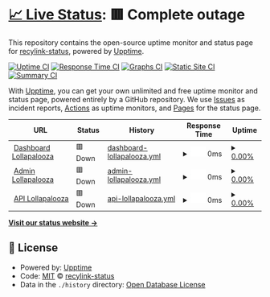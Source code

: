 # [📈 Live Status](https://recylink-status.github.io/lollapalooza): <!--live status--> **🟥 Complete outage**

This repository contains the open-source uptime monitor and status page for [recylink-status](https://recylink-status.github.io/lollapalooza), powered by [Upptime](https://github.com/upptime/upptime).

[![Uptime CI](https://github.com/recylink-status/lollapalooza/workflows/Uptime%20CI/badge.svg)](https://github.com/recylink-status/lollapalooza/actions?query=workflow%3A%22Uptime+CI%22)
[![Response Time CI](https://github.com/recylink-status/lollapalooza/workflows/Response%20Time%20CI/badge.svg)](https://github.com/recylink-status/lollapalooza/actions?query=workflow%3A%22Response+Time+CI%22)
[![Graphs CI](https://github.com/recylink-status/lollapalooza/workflows/Graphs%20CI/badge.svg)](https://github.com/recylink-status/lollapalooza/actions?query=workflow%3A%22Graphs+CI%22)
[![Static Site CI](https://github.com/recylink-status/lollapalooza/workflows/Static%20Site%20CI/badge.svg)](https://github.com/recylink-status/lollapalooza/actions?query=workflow%3A%22Static+Site+CI%22)
[![Summary CI](https://github.com/recylink-status/lollapalooza/workflows/Summary%20CI/badge.svg)](https://github.com/recylink-status/lollapalooza/actions?query=workflow%3A%22Summary+CI%22)

With [Upptime](https://upptime.js.org), you can get your own unlimited and free uptime monitor and status page, powered entirely by a GitHub repository. We use [Issues](https://github.com/recylink-status/lollapalooza/issues) as incident reports, [Actions](https://github.com/recylink-status/lollapalooza/actions) as uptime monitors, and [Pages](https://recylink-status.github.io/lollapalooza) for the status page.

<!--start: status pages-->
<!-- This summary is generated by Upptime (https://github.com/upptime/upptime) -->
<!-- Do not edit this manually, your changes will be overwritten -->
<!-- prettier-ignore -->
| URL | Status | History | Response Time | Uptime |
| --- | ------ | ------- | ------------- | ------ |
| <img alt="" src="https://icons.duckduckgo.com/ip3/lollapalooza.recylink.com.ico" height="13"> [Dashboard Lollapalooza](https://lollapalooza.recylink.com/) | 🟥 Down | [dashboard-lollapalooza.yml](https://github.com/recylink-status/lollapalooza/commits/HEAD/history/dashboard-lollapalooza.yml) | <details><summary><img alt="Response time graph" src="./graphs/dashboard-lollapalooza/response-time-week.png" height="20"> 0ms</summary><br><a href="https://recylink-status.github.io/lollapalooza/history/dashboard-lollapalooza"><img alt="Response time 741" src="https://img.shields.io/endpoint?url=https%3A%2F%2Fraw.githubusercontent.com%2Frecylink-status%2Flollapalooza%2FHEAD%2Fapi%2Fdashboard-lollapalooza%2Fresponse-time.json"></a><br><a href="https://recylink-status.github.io/lollapalooza/history/dashboard-lollapalooza"><img alt="24-hour response time 0" src="https://img.shields.io/endpoint?url=https%3A%2F%2Fraw.githubusercontent.com%2Frecylink-status%2Flollapalooza%2FHEAD%2Fapi%2Fdashboard-lollapalooza%2Fresponse-time-day.json"></a><br><a href="https://recylink-status.github.io/lollapalooza/history/dashboard-lollapalooza"><img alt="7-day response time 0" src="https://img.shields.io/endpoint?url=https%3A%2F%2Fraw.githubusercontent.com%2Frecylink-status%2Flollapalooza%2FHEAD%2Fapi%2Fdashboard-lollapalooza%2Fresponse-time-week.json"></a><br><a href="https://recylink-status.github.io/lollapalooza/history/dashboard-lollapalooza"><img alt="30-day response time 0" src="https://img.shields.io/endpoint?url=https%3A%2F%2Fraw.githubusercontent.com%2Frecylink-status%2Flollapalooza%2FHEAD%2Fapi%2Fdashboard-lollapalooza%2Fresponse-time-month.json"></a><br><a href="https://recylink-status.github.io/lollapalooza/history/dashboard-lollapalooza"><img alt="1-year response time 741" src="https://img.shields.io/endpoint?url=https%3A%2F%2Fraw.githubusercontent.com%2Frecylink-status%2Flollapalooza%2FHEAD%2Fapi%2Fdashboard-lollapalooza%2Fresponse-time-year.json"></a></details> | <details><summary><a href="https://recylink-status.github.io/lollapalooza/history/dashboard-lollapalooza">0.00%</a></summary><a href="https://recylink-status.github.io/lollapalooza/history/dashboard-lollapalooza"><img alt="All-time uptime 16.36%" src="https://img.shields.io/endpoint?url=https%3A%2F%2Fraw.githubusercontent.com%2Frecylink-status%2Flollapalooza%2FHEAD%2Fapi%2Fdashboard-lollapalooza%2Fuptime.json"></a><br><a href="https://recylink-status.github.io/lollapalooza/history/dashboard-lollapalooza"><img alt="24-hour uptime 0.00%" src="https://img.shields.io/endpoint?url=https%3A%2F%2Fraw.githubusercontent.com%2Frecylink-status%2Flollapalooza%2FHEAD%2Fapi%2Fdashboard-lollapalooza%2Fuptime-day.json"></a><br><a href="https://recylink-status.github.io/lollapalooza/history/dashboard-lollapalooza"><img alt="7-day uptime 0.00%" src="https://img.shields.io/endpoint?url=https%3A%2F%2Fraw.githubusercontent.com%2Frecylink-status%2Flollapalooza%2FHEAD%2Fapi%2Fdashboard-lollapalooza%2Fuptime-week.json"></a><br><a href="https://recylink-status.github.io/lollapalooza/history/dashboard-lollapalooza"><img alt="30-day uptime 1.38%" src="https://img.shields.io/endpoint?url=https%3A%2F%2Fraw.githubusercontent.com%2Frecylink-status%2Flollapalooza%2FHEAD%2Fapi%2Fdashboard-lollapalooza%2Fuptime-month.json"></a><br><a href="https://recylink-status.github.io/lollapalooza/history/dashboard-lollapalooza"><img alt="1-year uptime 16.36%" src="https://img.shields.io/endpoint?url=https%3A%2F%2Fraw.githubusercontent.com%2Frecylink-status%2Flollapalooza%2FHEAD%2Fapi%2Fdashboard-lollapalooza%2Fuptime-year.json"></a></details>
| <img alt="" src="https://icons.duckduckgo.com/ip3/admin-lollapalooza.recylink.com.ico" height="13"> [Admin Lollapalooza](https://admin-lollapalooza.recylink.com/login) | 🟥 Down | [admin-lollapalooza.yml](https://github.com/recylink-status/lollapalooza/commits/HEAD/history/admin-lollapalooza.yml) | <details><summary><img alt="Response time graph" src="./graphs/admin-lollapalooza/response-time-week.png" height="20"> 0ms</summary><br><a href="https://recylink-status.github.io/lollapalooza/history/admin-lollapalooza"><img alt="Response time 733" src="https://img.shields.io/endpoint?url=https%3A%2F%2Fraw.githubusercontent.com%2Frecylink-status%2Flollapalooza%2FHEAD%2Fapi%2Fadmin-lollapalooza%2Fresponse-time.json"></a><br><a href="https://recylink-status.github.io/lollapalooza/history/admin-lollapalooza"><img alt="24-hour response time 0" src="https://img.shields.io/endpoint?url=https%3A%2F%2Fraw.githubusercontent.com%2Frecylink-status%2Flollapalooza%2FHEAD%2Fapi%2Fadmin-lollapalooza%2Fresponse-time-day.json"></a><br><a href="https://recylink-status.github.io/lollapalooza/history/admin-lollapalooza"><img alt="7-day response time 0" src="https://img.shields.io/endpoint?url=https%3A%2F%2Fraw.githubusercontent.com%2Frecylink-status%2Flollapalooza%2FHEAD%2Fapi%2Fadmin-lollapalooza%2Fresponse-time-week.json"></a><br><a href="https://recylink-status.github.io/lollapalooza/history/admin-lollapalooza"><img alt="30-day response time 0" src="https://img.shields.io/endpoint?url=https%3A%2F%2Fraw.githubusercontent.com%2Frecylink-status%2Flollapalooza%2FHEAD%2Fapi%2Fadmin-lollapalooza%2Fresponse-time-month.json"></a><br><a href="https://recylink-status.github.io/lollapalooza/history/admin-lollapalooza"><img alt="1-year response time 733" src="https://img.shields.io/endpoint?url=https%3A%2F%2Fraw.githubusercontent.com%2Frecylink-status%2Flollapalooza%2FHEAD%2Fapi%2Fadmin-lollapalooza%2Fresponse-time-year.json"></a></details> | <details><summary><a href="https://recylink-status.github.io/lollapalooza/history/admin-lollapalooza">0.00%</a></summary><a href="https://recylink-status.github.io/lollapalooza/history/admin-lollapalooza"><img alt="All-time uptime 16.36%" src="https://img.shields.io/endpoint?url=https%3A%2F%2Fraw.githubusercontent.com%2Frecylink-status%2Flollapalooza%2FHEAD%2Fapi%2Fadmin-lollapalooza%2Fuptime.json"></a><br><a href="https://recylink-status.github.io/lollapalooza/history/admin-lollapalooza"><img alt="24-hour uptime 0.00%" src="https://img.shields.io/endpoint?url=https%3A%2F%2Fraw.githubusercontent.com%2Frecylink-status%2Flollapalooza%2FHEAD%2Fapi%2Fadmin-lollapalooza%2Fuptime-day.json"></a><br><a href="https://recylink-status.github.io/lollapalooza/history/admin-lollapalooza"><img alt="7-day uptime 0.00%" src="https://img.shields.io/endpoint?url=https%3A%2F%2Fraw.githubusercontent.com%2Frecylink-status%2Flollapalooza%2FHEAD%2Fapi%2Fadmin-lollapalooza%2Fuptime-week.json"></a><br><a href="https://recylink-status.github.io/lollapalooza/history/admin-lollapalooza"><img alt="30-day uptime 1.38%" src="https://img.shields.io/endpoint?url=https%3A%2F%2Fraw.githubusercontent.com%2Frecylink-status%2Flollapalooza%2FHEAD%2Fapi%2Fadmin-lollapalooza%2Fuptime-month.json"></a><br><a href="https://recylink-status.github.io/lollapalooza/history/admin-lollapalooza"><img alt="1-year uptime 16.36%" src="https://img.shields.io/endpoint?url=https%3A%2F%2Fraw.githubusercontent.com%2Frecylink-status%2Flollapalooza%2FHEAD%2Fapi%2Fadmin-lollapalooza%2Fuptime-year.json"></a></details>
| <img alt="" src="https://icons.duckduckgo.com/ip3/api-lollapalooza.recylink.com.ico" height="13"> [API Lollapalooza](https://api-lollapalooza.recylink.com/v1/health) | 🟥 Down | [api-lollapalooza.yml](https://github.com/recylink-status/lollapalooza/commits/HEAD/history/api-lollapalooza.yml) | <details><summary><img alt="Response time graph" src="./graphs/api-lollapalooza/response-time-week.png" height="20"> 0ms</summary><br><a href="https://recylink-status.github.io/lollapalooza/history/api-lollapalooza"><img alt="Response time 452" src="https://img.shields.io/endpoint?url=https%3A%2F%2Fraw.githubusercontent.com%2Frecylink-status%2Flollapalooza%2FHEAD%2Fapi%2Fapi-lollapalooza%2Fresponse-time.json"></a><br><a href="https://recylink-status.github.io/lollapalooza/history/api-lollapalooza"><img alt="24-hour response time 0" src="https://img.shields.io/endpoint?url=https%3A%2F%2Fraw.githubusercontent.com%2Frecylink-status%2Flollapalooza%2FHEAD%2Fapi%2Fapi-lollapalooza%2Fresponse-time-day.json"></a><br><a href="https://recylink-status.github.io/lollapalooza/history/api-lollapalooza"><img alt="7-day response time 0" src="https://img.shields.io/endpoint?url=https%3A%2F%2Fraw.githubusercontent.com%2Frecylink-status%2Flollapalooza%2FHEAD%2Fapi%2Fapi-lollapalooza%2Fresponse-time-week.json"></a><br><a href="https://recylink-status.github.io/lollapalooza/history/api-lollapalooza"><img alt="30-day response time 0" src="https://img.shields.io/endpoint?url=https%3A%2F%2Fraw.githubusercontent.com%2Frecylink-status%2Flollapalooza%2FHEAD%2Fapi%2Fapi-lollapalooza%2Fresponse-time-month.json"></a><br><a href="https://recylink-status.github.io/lollapalooza/history/api-lollapalooza"><img alt="1-year response time 452" src="https://img.shields.io/endpoint?url=https%3A%2F%2Fraw.githubusercontent.com%2Frecylink-status%2Flollapalooza%2FHEAD%2Fapi%2Fapi-lollapalooza%2Fresponse-time-year.json"></a></details> | <details><summary><a href="https://recylink-status.github.io/lollapalooza/history/api-lollapalooza">0.00%</a></summary><a href="https://recylink-status.github.io/lollapalooza/history/api-lollapalooza"><img alt="All-time uptime 49.30%" src="https://img.shields.io/endpoint?url=https%3A%2F%2Fraw.githubusercontent.com%2Frecylink-status%2Flollapalooza%2FHEAD%2Fapi%2Fapi-lollapalooza%2Fuptime.json"></a><br><a href="https://recylink-status.github.io/lollapalooza/history/api-lollapalooza"><img alt="24-hour uptime 0.00%" src="https://img.shields.io/endpoint?url=https%3A%2F%2Fraw.githubusercontent.com%2Frecylink-status%2Flollapalooza%2FHEAD%2Fapi%2Fapi-lollapalooza%2Fuptime-day.json"></a><br><a href="https://recylink-status.github.io/lollapalooza/history/api-lollapalooza"><img alt="7-day uptime 0.00%" src="https://img.shields.io/endpoint?url=https%3A%2F%2Fraw.githubusercontent.com%2Frecylink-status%2Flollapalooza%2FHEAD%2Fapi%2Fapi-lollapalooza%2Fuptime-week.json"></a><br><a href="https://recylink-status.github.io/lollapalooza/history/api-lollapalooza"><img alt="30-day uptime 1.38%" src="https://img.shields.io/endpoint?url=https%3A%2F%2Fraw.githubusercontent.com%2Frecylink-status%2Flollapalooza%2FHEAD%2Fapi%2Fapi-lollapalooza%2Fuptime-month.json"></a><br><a href="https://recylink-status.github.io/lollapalooza/history/api-lollapalooza"><img alt="1-year uptime 49.30%" src="https://img.shields.io/endpoint?url=https%3A%2F%2Fraw.githubusercontent.com%2Frecylink-status%2Flollapalooza%2FHEAD%2Fapi%2Fapi-lollapalooza%2Fuptime-year.json"></a></details>

<!--end: status pages-->

[**Visit our status website →**](https://recylink-status.github.io/lollapalooza)

## 📄 License

- Powered by: [Upptime](https://github.com/upptime/upptime)
- Code: [MIT](./LICENSE) © [recylink-status](https://recylink-status.github.io/lollapalooza)
- Data in the `./history` directory: [Open Database License](https://opendatacommons.org/licenses/odbl/1-0/)
